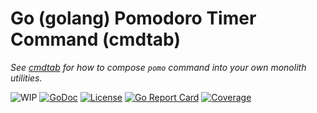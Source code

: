 # Go (golang) Pomodoro Timer Command (cmdtab)

*See [cmdtab](https://github.com/rwxrob/cmdtab) for how to compose
`pomo` command into your own monolith utilities.*

![WIP](https://img.shields.io/badge/status-wip-red.svg)
[![GoDoc](https://godoc.org/cmdtab-pomo?status.svg)](https://godoc.org/cmdtab-pomo)
[![License](https://img.shields.io/badge/license-MPLv2-brightgreen.svg)](LICENSE)
[![Go Report Card](https://goreportcard.com/badge/cmdtab-pomo)](https://goreportcard.com/report/cmdtab-pomo)
[![Coverage](https://gocover.io/_badge/cmdtab-pomo)](https://gocover.io/cmdtab-pomo)

